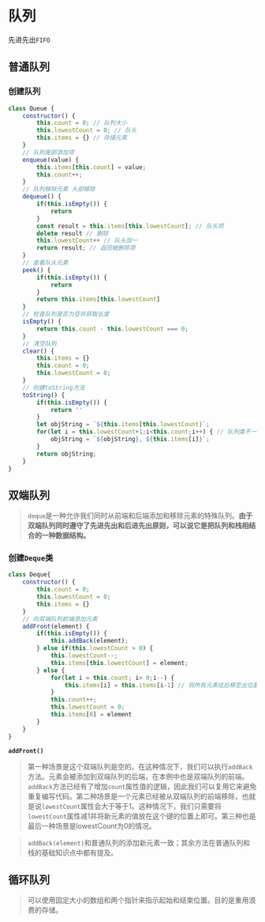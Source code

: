 # 队列
先进先出`FIFO`
## 普通队列
### 创建队列
```js
class Queue {
    constructor() {
        this.count = 0; // 队列大小
        this.lowestCount = 0; // 队头
        this.items = {} // 存储元素
    }
    // 队列尾部添加项
    enqueue(value) {
        this.items[this.count] = value;
        this.count++;
    }
    // 队列移除元素 头部移除
    dequeue() {
        if(this.isEmpty()) {
            return
        }
        const result = this.items[this.lowestCount]; // 队头项
        delete result // 删除
        this.lowestCount++ // 队头加一
        return result; // 返回被删除项
    }
    // 查看队头元素
    peek() {
        if(this.isEmpty()) {
            return
        }
        return this.items[this.lowestCount]
    }
    // 检查队列是否为空并获取长度
    isEmpty() {
        return this.count - this.lowestCount === 0;
    }
    // 清空队列
    clear() {
        this.items = {}
        this.count = 0;
        this.lowestCount = 0;
    }
    // 创建toString方法
    toString() {
        if(this.isEmpty()) {
            return ''
        }
        let objString = `${this.items[this.lowestCount}`;
        for(let i = this.lowestCount+1;i<this.count;i++) { // 队列类不一定第一个索引值为0
            objString = `${objString}, ${this.items[i]}`;
        }
        return objString;
    }
}
```
## 双端队列
> `deque`是一种允许我们同时从前端和后端添加和移除元素的特殊队列。**由于双端队列同时遵守了先进先出和后进先出原则，可以说它是把队列和栈相结合的一种数据结构。**

### 创建`Deque`类
```js
class Deque{
    constructor() {
        this.count = 0;
        this.lowestCount = 0;
        this.items = {}
    }
    // 向双端队列前端添加元素
    addFront(element) {
        if(this.isEmpty()) {
            this.addBack(element);
        } else if(this.lowestCount > 0) {
            this.lowestCount--;
            this.items[this.lowestCount] = element;
        } else {
            for(let i = this.count; i> 0;i--) {
                this.items[i] = this.items[i-1] // 将所有元素往后移空出位置来放队头元素。
            }
            this.count++;
            this.lowestCount = 0;
            this.items[0] = element
        }
    }
}
```
**`addFront()`**
> 第一种场景是这个双端队列是空的。在这种情况下，我们可以执行`addBack`方法。元素会被添加到双端队列的后端，在本例中也是双端队列的前端。`addBack`方法已经有了增加`count`属性值的逻辑，因此我们可以复用它来避免重复编写代码。第二种场景是一个元素已经被从双端队列的前端移除，也就是说`lowestCount`属性会大于等于1。这种情况下，我们只需要将`lowestCount`属性减1并将新元素的值放在这个键的位置上即可。第三种也是最后一种场景是lowestCount为0的情况。

> `addBack(element)`和普通队列的添加新元素一致；其余方法在普通队列和栈的基础知识点中都有提及。


## 循环队列
> 可以使用固定大小的数组和两个指针来指示起始和结束位置。目的是重用浪费的存储。
